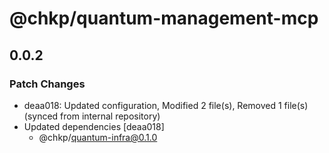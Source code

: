 # @chkp/quantum-management-mcp

## 0.0.2

### Patch Changes

- deaa018: Updated configuration, Modified 2 file(s), Removed 1 file(s) (synced from internal repository)
- Updated dependencies [deaa018]
  - @chkp/quantum-infra@0.1.0

